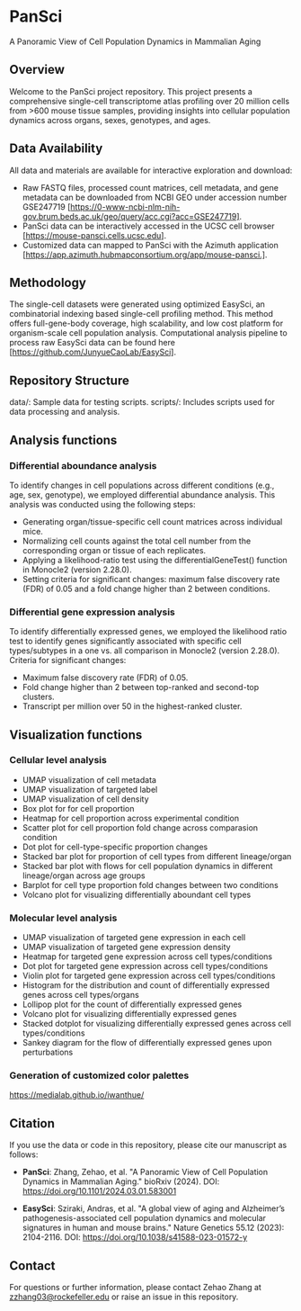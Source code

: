 # PanSci
A Panoramic View of Cell Population Dynamics in Mammalian Aging

## Overview
Welcome to the PanSci project repository. This project presents a comprehensive single-cell transcriptome atlas profiling over 20 million cells from >600 mouse tissue samples, providing insights into cellular population dynamics across organs, sexes, genotypes, and ages.

## Data Availability
All data and materials are available for interactive exploration and download:

- Raw FASTQ files, processed count matrices, cell metadata, and gene metadata can be downloaded from NCBI GEO under accession number GSE247719 [https://0-www-ncbi-nlm-nih-gov.brum.beds.ac.uk/geo/query/acc.cgi?acc=GSE247719].
- PanSci data can be interactively accessed in the UCSC cell browser [https://mouse-pansci.cells.ucsc.edu].
- Customized data can mapped to PanSci with the Azimuth application [https://app.azimuth.hubmapconsortium.org/app/mouse-pansci.].

## Methodology
The single-cell datasets were generated using optimized EasySci, an combinatorial indexing based single-cell profiling method. This method offers full-gene-body coverage, high scalability, and low cost platform for organism-scale cell population analysis. Computational analysis pipeline to process raw EasySci data can be found here [https://github.com/JunyueCaoLab/EasySci].

## Repository Structure
data/: Sample data for testing scripts.
scripts/: Includes scripts used for data processing and analysis.

## Analysis functions

### Differential aboundance analysis
To identify changes in cell populations across different conditions (e.g., age, sex, genotype), we employed differential abundance analysis. This analysis was conducted using the following steps:
- Generating organ/tissue-specific cell count matrices across individual mice.
- Normalizing cell counts against the total cell number from the corresponding organ or tissue of each replicates.
- Applying a likelihood-ratio test using the differentialGeneTest() function in Monocle2 (version 2.28.0).
- Setting criteria for significant changes: maximum false discovery rate (FDR) of 0.05 and a fold change higher than 2 between conditions.

### Differential gene expression analysis
To identify differentially expressed genes, we employed the likelihood ratio test to identify genes significantly associated with specific cell types/subtypes in a one vs. all comparison in Monocle2 (version 2.28.0). Criteria for significant changes:
- Maximum false discovery rate (FDR) of 0.05.
- Fold change higher than 2 between top-ranked and second-top clusters.
- Transcript per million over 50 in the highest-ranked cluster.

## Visualization functions

### Cellular level analysis
- UMAP visualization of cell metadata
- UMAP visualization of targeted label
- UMAP visualization of cell density
- Box plot for for cell proportion
- Heatmap for cell proportion across experimental condition
- Scatter plot for cell proportion fold change across comparasion condition
- Dot plot for cell-type-specific proportion changes
- Stacked bar plot for proportion of cell types from different lineage/organ
- Stacked bar plot with flows for cell population dynamics in different lineage/organ across age groups
- Barplot for cell type proportion fold changes between two conditions
- Volcano plot for visualizing differentially aboundant cell types

### Molecular level analysis
- UMAP visualization of targeted gene expression in each cell
- UMAP visualization of targeted gene expression density
- Heatmap for targeted gene expression across cell types/conditions
- Dot plot for targeted gene expression across cell types/conditions
- Violin plot for targeted gene expression across cell types/conditions
- Histogram for the distribution and count of differentially expressed genes across cell types/organs
- Lollipop plot for the count of differentially expressed genes
- Volcano plot for visualizing differentially expressed genes
- Stacked dotplot for visualizing differentially expressed genes across cell types/conditions
- Sankey diagram for the flow of differentially expressed genes upon perturbations


### Generation of customized color palettes
https://medialab.github.io/iwanthue/

## Citation
If you use the data or code in this repository, please cite our manuscript as follows:

- __PanSci__: Zhang, Zehao, et al. "A Panoramic View of Cell Population Dynamics in Mammalian Aging." bioRxiv (2024). DOI: https://doi.org/10.1101/2024.03.01.583001

- __EasySci__: Sziraki, Andras, et al. "A global view of aging and Alzheimer’s pathogenesis-associated cell population dynamics and molecular signatures in human and mouse brains." Nature Genetics 55.12 (2023): 2104-2116. DOI: https://doi.org/10.1038/s41588-023-01572-y

## Contact
For questions or further information, please contact Zehao Zhang at zzhang03@rockefeller.edu or raise an issue in this repository.